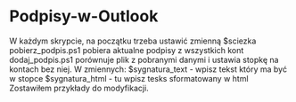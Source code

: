 # Podpisy-w-Outlook
W każdym skrypcie, na początku trzeba ustawić zmienną $sciezka
pobierz_podpis.ps1 pobiera aktualne podpisy z wszystkich kont
dodaj_podpis.ps1 porównuje plik z pobranymi danymi i ustawia stopkę na kontach bez niej.
W zmiennych:
$sygnatura_text - wpisz tekst który ma być w stopce
$sygnatura_html - tu wpisz tesks sformatowany w html
Zostawiłem przykłady do modyfikacji.

